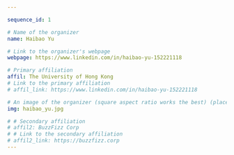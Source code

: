 ```yaml
---

sequence_id: 1

# Name of the organizer
name: Haibao Yu

# Link to the organizer's webpage
webpage: https://www.linkedin.com/in/haibao-yu-152221118

# Primary affiliation
affil: The University of Hong Kong
# Link to the primary affiliation
# affil_link: https://www.linkedin.com/in/haibao-yu-152221118

# An image of the organizer (square aspect ratio works the best) (place in the `assets/img/organizers` directory)
img: haibao_yu.jpg

# # Secondary affiliation
# affil2: BuzzFizz Corp
# # Link to the secondary affiliation
# affil2_link: https://buzzfizz.corp
---
```

